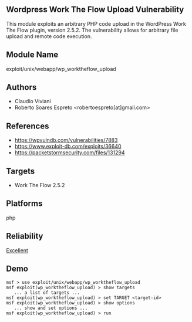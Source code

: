 ## Wordpress Work The Flow Upload Vulnerability

This module exploits an arbitrary PHP code upload in the 
WordPress Work The Flow plugin, version 2.5.2. The 
vulnerability allows for arbitrary file upload and remote 
code execution.


## Module Name
exploit/unix/webapp/wp_worktheflow_upload

## Authors
* Claudio Viviani
* Roberto Soares Espreto <robertoespreto[at]gmail.com>


## References
* https://wpvulndb.com/vulnerabilities/7883
* https://www.exploit-db.com/exploits/36640
* https://packetstormsecurity.com/files/131294



## Targets
* Work The Flow 2.5.2


## Platforms
php

## Reliability
[Excellent](https://github.com/rapid7/metasploit-framework/wiki/Exploit-Ranking)

## Demo

```
msf > use exploit/unix/webapp/wp_worktheflow_upload
msf exploit(wp_worktheflow_upload) > show targets
   ... a list of targets ...
msf exploit(wp_worktheflow_upload) > set TARGET <target-id>
msf exploit(wp_worktheflow_upload) > show options
   ... show and set options ...
msf exploit(wp_worktheflow_upload) > run
```
    
    